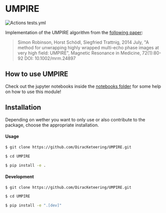# UMPIRE

![Actions tests.yml](https://github.com/DiracKeteering/UMPIRE/actions/workflows/tests.yml/badge.svg)

Implementation of the UMPIRE algorithm from the [following paper](https://onlinelibrary.wiley.com/doi/10.1002/mrm.24897):

> Simon Robinson, Horst Schödl, Siegfried Trattnig, 2014 July,
> "A method for unwrapping highly wrapped multi-echo phase images at
> very high field: UMPIRE", Magnetic Resonance in Medicine, 72(1):80-92
> DOI: 10.1002/mrm.24897

## How to use UMPIRE  
Check out the jupyter notebooks inside the [notebooks folder](./notebooks) for some help on how to use this module!

## Installation
Depending on wether you want to only use or also contribute to the package, choose the appropriate installation.

#### Usage

```bash
$ git clone https://github.com/DiracKeteering/UMPIRE.git

$ cd UMPIRE

$ pip install -e .
```

#### Development
```bash
$ git clone https://github.com/DiracKeteering/UMPIRE.git

$ cd UMPIRE

$ pip install -e ".[dev]"
```
